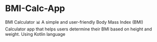 # BMI-Calc-App
BMI Calculator 📊 A simple and user-friendly Body Mass Index (BMI) Calculator app that helps users determine their BMI based on height and weight.
Using Kotlin language 
